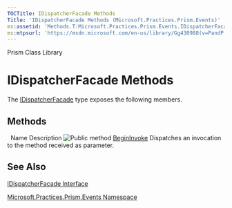 ```yaml
---
TOCTitle: IDispatcherFacade Methods
Title: 'IDispatcherFacade Methods (Microsoft.Practices.Prism.Events)'
ms:assetid: 'Methods.T:Microsoft.Practices.Prism.Events.IDispatcherFacade'
ms:mtpsurl: 'https://msdn.microsoft.com/en-us/library/Gg430988(v=PandP.50)'
---
```


Prism Class Library

IDispatcherFacade Methods
=========================

The [IDispatcherFacade](https://msdn.microsoft.com/t:microsoft.practices.prism.events.idispatcherfacade) type exposes the following members.

Methods
-------

<span id="methodTableToggle"></span>
 
Name
Description
![](https://msdn.microsoft.com/en-us/Gg430988.pubmethod(en-us,PandP.50).gif "Public method")
[BeginInvoke](https://msdn.microsoft.com/m:microsoft.practices.prism.events.idispatcherfacade.begininvoke(system.delegate%2csystem.object))
Dispatches an invocation to the method received as parameter.

See Also
--------

<span id="seeAlsoToggle"></span>
[IDispatcherFacade Interface](https://msdn.microsoft.com/t:microsoft.practices.prism.events.idispatcherfacade)

[Microsoft.Practices.Prism.Events Namespace](https://msdn.microsoft.com/n:microsoft.practices.prism.events)
